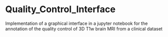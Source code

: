 # Quality_Control_Interface
Implementation of a graphical interface in a jupyter notebook for the annotation of the quality control of 3D T1w brain MRI from a clinical dataset
